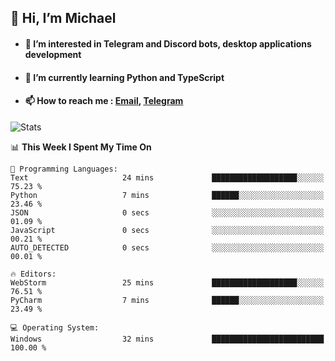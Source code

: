 ## 👋 Hi, I’m Michael
- #### 👀 I’m interested in Telegram and Discord bots, desktop applications development
- #### 🌱 I’m currently learning Python and TypeScript
- #### 📫 How to reach me : [Email](mailto:misha@kurapov.ru), [Telegram](https://t.me/mickr7)

![Stats](https://github-readme-stats.vercel.app/api?username=krpff&show_icons=true&theme=github_dark&hide_border=true&hide=issues&count_private=true&layout=compact)


<!--START_SECTION:waka-->
📊 **This Week I Spent My Time On** 

```text
💬 Programming Languages: 
Text                     24 mins             ███████████████████░░░░░░   75.23 % 
Python                   7 mins              ██████░░░░░░░░░░░░░░░░░░░   23.46 % 
JSON                     0 secs              ░░░░░░░░░░░░░░░░░░░░░░░░░   01.09 % 
JavaScript               0 secs              ░░░░░░░░░░░░░░░░░░░░░░░░░   00.21 % 
AUTO_DETECTED            0 secs              ░░░░░░░░░░░░░░░░░░░░░░░░░   00.01 % 

🔥 Editors: 
WebStorm                 25 mins             ███████████████████░░░░░░   76.51 % 
PyCharm                  7 mins              ██████░░░░░░░░░░░░░░░░░░░   23.49 % 

💻 Operating System: 
Windows                  32 mins             █████████████████████████   100.00 % 
```


<!--END_SECTION:waka-->
